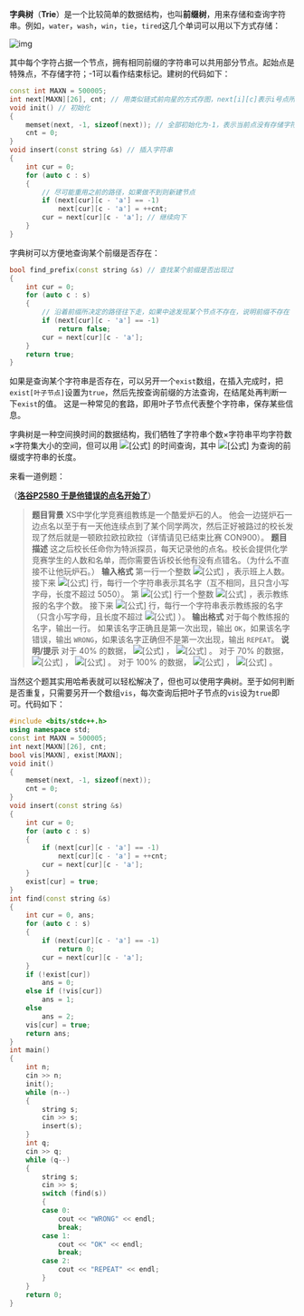 **字典树**（**Trie**）是一个比较简单的数据结构，也叫**前缀树**，用来存储和查询字符串。例如，`water`，`wash`，`win`，`tie`，`tired`这几个单词可以用以下方式存储：

![img](https://gitee.com//riotian/blogimage/raw/master/img/20200809162341.png)

其中每个字符占据一个节点，拥有相同前缀的字符串可以共用部分节点。起始点是特殊点，不存储字符；-1可以看作结束标记。建树的代码如下：

```cpp
const int MAXN = 500005;
int next[MAXN][26], cnt; // 用类似链式前向星的方式存图，next[i][c]表示i号点所连、存储字符为c+'a'的点的编号
void init() // 初始化
{
    memset(next, -1, sizeof(next)); // 全部初始化为-1，表示当前点没有存储字符
    cnt = 0;
}
void insert(const string &s) // 插入字符串
{
    int cur = 0;
    for (auto c : s)
    {
        // 尽可能重用之前的路径，如果做不到则新建节点
        if (next[cur][c - 'a'] == -1) 
            next[cur][c - 'a'] = ++cnt; 
        cur = next[cur][c - 'a']; // 继续向下
    }
}
```

字典树可以方便地查询某个前缀是否存在：

```cpp
bool find_prefix(const string &s) // 查找某个前缀是否出现过
{
    int cur = 0;
    for (auto c : s)
    {
        // 沿着前缀所决定的路径往下走，如果中途发现某个节点不存在，说明前缀不存在
        if (next[cur][c - 'a'] == -1)
            return false;
        cur = next[cur][c - 'a'];
    }
    return true;
}
```

如果是查询某个字符串是否存在，可以另开一个`exist`数组，在插入完成时，把`exist[叶子节点]`设置为`true`，然后先按查询前缀的方法查询，在结尾处再判断一下`exist`的值。 这是一种常见的套路，即用叶子节点代表整个字符串，保存某些信息。

字典树是一种空间换时间的数据结构，我们牺牲了字符串个数×字符串平均字符数×字符集大小的空间，但可以用 ![[公式]](https://www.zhihu.com/equation?tex=O%28n%29) 的时间查询，其中 ![[公式]](https://www.zhihu.com/equation?tex=n) 为查询的前缀或字符串的长度。

来看一道例题：

（**[洛谷P2580 于是他错误的点名开始了](https://link.zhihu.com/?target=https%3A//www.luogu.com.cn/problem/P2580)**）

> **题目背景**
> XS中学化学竞赛组教练是一个酷爱炉石的人。
> 他会一边搓炉石一边点名以至于有一天他连续点到了某个同学两次，然后正好被路过的校长发现了然后就是一顿欧拉欧拉欧拉（详情请见已结束比赛 CON900）。
> **题目描述**
> 这之后校长任命你为特派探员，每天记录他的点名。校长会提供化学竞赛学生的人数和名单，而你需要告诉校长他有没有点错名。（为什么不直接不让他玩炉石。）
> **输入格式**
> 第一行一个整数 ![[公式]](https://www.zhihu.com/equation?tex=n) ，表示班上人数。
> 接下来 ![[公式]](https://www.zhihu.com/equation?tex=n) 行，每行一个字符串表示其名字（互不相同，且只含小写字母，长度不超过 5050）。
> 第 ![[公式]](https://www.zhihu.com/equation?tex=n%2B2) 行一个整数 ![[公式]](https://www.zhihu.com/equation?tex=m) ，表示教练报的名字个数。
> 接下来 ![[公式]](https://www.zhihu.com/equation?tex=m) 行，每行一个字符串表示教练报的名字（只含小写字母，且长度不超过 ![[公式]](https://www.zhihu.com/equation?tex=50) ）。
> **输出格式**
> 对于每个教练报的名字，输出一行。
> 如果该名字正确且是第一次出现，输出 `OK`，如果该名字错误，输出 `WRONG`，如果该名字正确但不是第一次出现，输出 `REPEAT`。
> **说明/提示**
> 对于 40% 的数据， ![[公式]](https://www.zhihu.com/equation?tex=n%5Cle+1000) ， ![[公式]](https://www.zhihu.com/equation?tex=m%5Cle+2000) 。
> 对于 70% 的数据， ![[公式]](https://www.zhihu.com/equation?tex=n%5Cle+10%5E4) ， ![[公式]](https://www.zhihu.com/equation?tex=m%5Cle+2%5Ctimes+10%5E4) 。
> 对于 100% 的数据， ![[公式]](https://www.zhihu.com/equation?tex=n%5Cle+10%5E4) ， ![[公式]](https://www.zhihu.com/equation?tex=m%E2%89%A410%5E5) 。

当然这个题其实用哈希表就可以轻松解决了，但也可以使用字典树。至于如何判断是否重复，只需要另开一个数组`vis`，每次查询后把叶子节点的`vis`设为`true`即可。代码如下：

```cpp
#include <bits/stdc++.h>
using namespace std;
const int MAXN = 500005;
int next[MAXN][26], cnt;
bool vis[MAXN], exist[MAXN];
void init()
{
    memset(next, -1, sizeof(next));
    cnt = 0;
}
void insert(const string &s)
{
    int cur = 0;
    for (auto c : s)
    {
        if (next[cur][c - 'a'] == -1)
            next[cur][c - 'a'] = ++cnt;
        cur = next[cur][c - 'a'];
    }
    exist[cur] = true;
}
int find(const string &s)
{
    int cur = 0, ans;
    for (auto c : s)
    {
        if (next[cur][c - 'a'] == -1)
            return 0;
        cur = next[cur][c - 'a'];
    }
    if (!exist[cur])
        ans = 0;
    else if (!vis[cur])
        ans = 1;
    else
        ans = 2;
    vis[cur] = true;
    return ans;
}
int main()
{
    int n;
    cin >> n;
    init();
    while (n--)
    {
        string s;
        cin >> s;
        insert(s);
    }
    int q;
    cin >> q;
    while (q--)
    {
        string s;
        cin >> s;
        switch (find(s))
        {
        case 0:
            cout << "WRONG" << endl;
            break;
        case 1:
            cout << "OK" << endl;
            break;
        case 2:
            cout << "REPEAT" << endl;
        }
    }
    return 0;
}
```